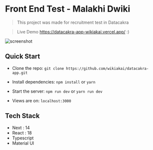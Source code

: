 # Front End Test - Malakhi Dwiki

> This project was made for recruitment test in Datacakra

> Live Demo https://datacakra-app-wikiakai.vercel.app/ :)

![screenshot](ss.png)

## Quick Start

- Clone the repo: `git clone https://github.com/wikiakai/datacakra-app.git`

- Install dependencies: `npm install` or `yarn`
- Start the server: `npm run dev` or `yarn run dev`
- Views are on: `localhost:3000`

## Tech Stack

- Next : 14
- React : 18
- Typescript
- Material UI
